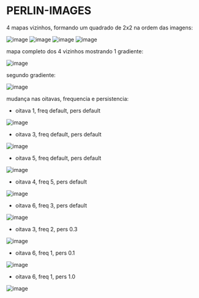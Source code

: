 # PERLIN-IMAGES
4 mapas vizinhos, formando um quadrado de 2x2 na ordem das imagens:

![image](https://user-images.githubusercontent.com/89692517/170889665-9bdf3144-c826-473f-8495-e9a091bc0f34.png)
![image](https://user-images.githubusercontent.com/89692517/170889681-c0984bee-bb2b-43f4-98e5-d9ab82966579.png)
![image](https://user-images.githubusercontent.com/89692517/170889628-62ef34f6-95a2-4472-afcd-bf193196ca76.png)
![image](https://user-images.githubusercontent.com/89692517/170889651-619035f8-bee9-46a3-9985-488d34444f42.png)

mapa completo dos 4 vizinhos mostrando 1 gradiente:

![image](https://user-images.githubusercontent.com/89692517/170889716-ec4fd361-aff2-489b-8f59-888ae41f2ef9.png)

segundo gradiente:

![image](https://user-images.githubusercontent.com/89692517/170889729-eac32b6b-12b8-408c-9948-77d82ae100be.png)

mudança nas oitavas, frequencia e persistencia:
- oitava 1, freq default, pers default

![image](https://user-images.githubusercontent.com/89692517/170889805-c27756a4-8ea6-4883-ac2a-99c727b86bf9.png)
- oitava 3, freq default, pers default

![image](https://user-images.githubusercontent.com/89692517/170889829-744a52f9-b72d-4412-b056-b2e9c9e9da70.png)
- oitava 5, freq default, pers default

![image](https://user-images.githubusercontent.com/89692517/170889839-d022d8db-54dd-42bf-8885-fa076073741f.png)
- oitava 4, freq 5, pers default

![image](https://user-images.githubusercontent.com/89692517/170889905-69393b6a-336f-449e-8043-e3c20c4f3560.png)
- oitava 6, freq 3, pers default

![image](https://user-images.githubusercontent.com/89692517/170889916-3af56e76-b3b1-4598-a552-7fe2ee9326d4.png)
- oitava 3, freq 2, pers 0.3

![image](https://user-images.githubusercontent.com/89692517/170890064-2d41b998-1c31-4035-b65c-9a426387651b.png)
- oitava 6, freq 1, pers 0.1

![image](https://user-images.githubusercontent.com/89692517/170890131-223ed644-c2dd-4391-b209-69de87d83493.png)
- oitava 6, freq 1, pers 1.0

![image](https://user-images.githubusercontent.com/89692517/170890170-78582646-675e-43a8-b9ef-8c50017d9aa3.png)
